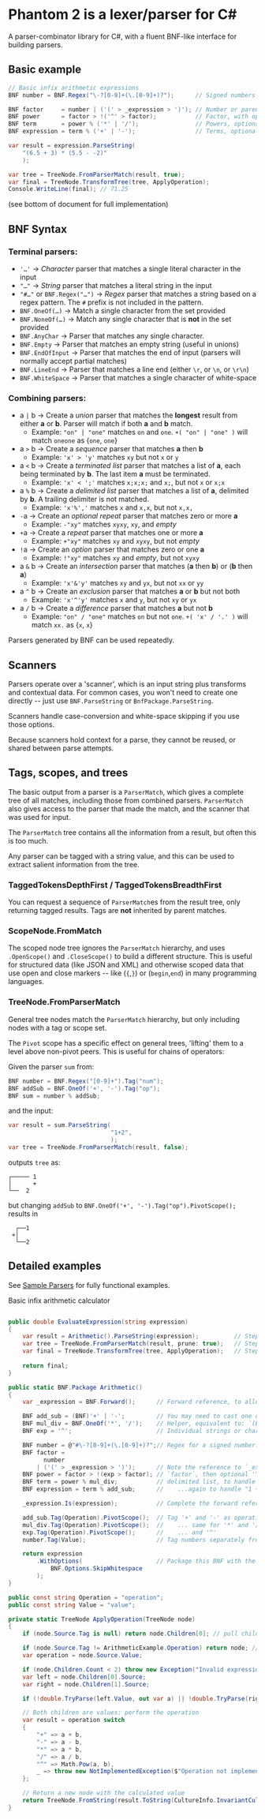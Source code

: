Phantom 2 is a lexer/parser for C#
==================================

A parser-combinator library for C#, with a fluent BNF-like interface for building parsers.

Basic example
-------------

```csharp
// Basic infix arithmetic expressions
BNF number = BNF.Regex("\-?[0-9]+(\.[0-9]+)?");      // Signed numbers

BNF factor     = number | ('(' > _expression > ')'); // Number or parenthesised expression
BNF power      = factor > !('^' > factor);           // Factor, with optional '^' + exponent
BNF term       = power % ('*' | '/');                // Powers, optionally joined with '*' or '/'
BNF expression = term % ('+' | '-');                 // Terms, optionally joined will '+' or '-'
```

```csharp
var result = expression.ParseString(
    "(6.5 + 3) * (5.5 - -2)"
    );

var tree = TreeNode.FromParserMatch(result, true);
var final = TreeNode.TransformTree(tree, ApplyOperation);
Console.WriteLine(final); // 71.25
```

(see bottom of document for full implementation)

BNF Syntax
----------

### Terminal parsers:

- `'…'` → *Character* parser that matches a single literal character in the input
- `"…"` → *String* parser that matches a literal string in the input
- `"#…"` or `BNF.Regex("…")` → *Regex* parser that matches a string based on a regex pattern. The `#` prefix is not included in the pattern.
- `BNF.OneOf(…)` → Match a single character from the set provided
- `BNF.NoneOf(…)` → Match any single character that is **not** in the set provided
- `BNF.AnyChar` → Parser that matches any single character.
- `BNF.Empty` → Parser that matches an empty string (useful in unions)
- `BNF.EndOfInput` → Parser that matches the end of input (parsers will normally accept partial matches)
- `BNF.LineEnd` → Parser that matches a line end (either `\r`, or `\n`, or `\r\n`)
- `BNF.WhiteSpace` → Parser that matches a single character of white-space

### Combining parsers:

- a `|` b → Create a *union* parser that matches the **longest** result from either **a** or **b**. Parser will match if both **a** and **b** match.
    - Example: `"on" | "one"` matches `on` and `one`. `+( "on" | "one" )` will match `oneone` as {`one`, `one`}
- a `>` b → Create a *sequence* parser that matches **a** then **b**
    - Example: `'x' > 'y'` matches `xy` but not `x` or `y`
- a `<` b → Create a *terminated list* parser that matches a list of **a**, each being terminated by **b**. The last item **a** must be terminated.
   - Example: `'x' < ';'` matches `x;x;x;` and `x;`, but not `x` or `x;x`
- a `%` b → Create a *delimited list* parser that matches a list of **a**, delimited by **b**. A trailing delimiter is not matched.
    - Example: `'x'%','` matches `x` and `x,x`, but not `x,x,`
- `-`a → Create an *optional repeat* parser that matches zero or more **a**
   - Example: `-"xy"` matches `xyxy`, `xy`, and *empty*
- `+`a → Create a *repeat* parser that matches one or more **a**
   - Example: `+"xy"` matches `xy` and `xyxy`, but not *empty*
- `!`a → Create an *option* parser that matches zero or one **a**
   - Example: `!"xy"` matches `xy` and *empty*, but not `xyxy`
- a `&` b → Create an *intersection* parser that matches (**a** then **b**) or (**b** then **a**)
   - Example: `'x'&'y'` matches `xy` and `yx`, but not `xx` or `yy` 
- a `^` b → Create an *exclusion* parser that matches **a** or **b** but not both
    - Example: `'x'^'y'` matches `x` and `y`, but not `xy` or `yx`
- a `/` b → Create a *difference* parser that matches **a** but not **b**
    - Example: `"on" / "one"` matches `on` but not `one`. `+( 'x' / '.' )` will match `xx.` as {`x`, `x`}

Parsers generated by BNF can be used repeatedly.

Scanners
--------

Parsers operate over a 'scanner', which is an input string plus transforms and contextual data.
For common cases, you won't need to create one directly -- just use `BNF.ParseString` or `BnfPackage.ParseString`.

Scanners handle case-conversion and white-space skipping if you use those options.

Because scanners hold context for a parse, they cannot be reused, or shared between parse attempts.

Tags, scopes, and trees
-----------------------

The basic output from a parser is a `ParserMatch`, which gives a complete tree of all matches, including those from combined
parsers. `ParserMatch` also gives access to the parser that made the match, and the scanner that was used for input.

The `ParserMatch` tree contains all the information from a result, but often this is too much.

Any parser can be tagged with a string value, and this can be used to extract salient information from the tree.

### TaggedTokensDepthFirst / TaggedTokensBreadthFirst

You can request a sequence of `ParserMatch`es from the result tree, only returning tagged results.
Tags are **not** inherited by parent matches.

### ScopeNode.FromMatch

The scoped node tree ignores the `ParserMatch` hierarchy, and uses `.OpenScope()` and `.CloseScope()`
to build a different structure. This is useful for structured data (like JSON and XML) and otherwise scoped
data that use open and close markers -- like (`{`,`}`) or (`begin`,`end`) in many programming languages.

### TreeNode.FromParserMatch

General tree nodes match the `ParserMatch` hierarchy, but only including nodes with a tag or scope set.

The `Pivot` scope has a specific effect on general trees, 'lifting' them to a level above non-pivot peers.
This is useful for chains of operators:

Given the parser `sum` from:

```csharp
BNF number = BNF.Regex("[0-9]+").Tag("num");
BNF addSub = BNF.OneOf('+', '-').Tag("op");
BNF sum = number % addSub;
```

and the input:

```csharp
var result = sum.ParseString(
                             "1+2",
                             );
var tree = TreeNode.FromParserMatch(result, false);
```

outputs `tree` as:
```
┌───── 1   
│      +   
└──  2     
```

but changing `addSub` to `BNF.OneOf('+', '-').Tag("op").PivotScope();` results in

```
  ┌──1  
 +│     
  └──2  
```

Detailed examples
-----------------

See [Sample Parsers](https://github.com/i-e-b/Phantom2/tree/master/SamplesStd) for fully functional examples.

Basic infix arithmetic calculator

```csharp

public double EvaluateExpression(string expression)
{
    var result = Arithmetic().ParseString(expression);          // Step 1: parse input
    var tree = TreeNode.FromParserMatch(result, prune: true);   // Step 2: build expression tree
    var final = TreeNode.TransformTree(tree, ApplyOperation);   // Step 3: reduce the tree to a value
    
    return final;
}

public static BNF.Package Arithmetic()
{
    var _expression = BNF.Forward();      // Forward reference, to allow circular/recursive matching

    BNF add_sub = (BNF)'+' | '-';         // You may need to cast one of a set to `BNF`
    BNF mul_div = BNF.OneOf('*', '/');    // Helper, equivalent to: `(BNF)'*' | '/'`
    BNF exp = '^';                        // Individual strings or characters are auto cast if possible

    BNF number = @"#\-?[0-9]+(\.[0-9]+)?";// Regex for a signed number. Regexes bind as a single terminal
    BNF factor =
          number 
        | ('(' > _expression > ')');      // Note the reference to `_expression` forward ref
    BNF power = factor > !(exp > factor); // `factor`, then optional '^' + `factor`
    BNF term = power % mul_div;           // delimited list, to handle patterns like "1 * 2 / 3 * 4"
    BNF expression = term % add_sub;      //    ...again to handle "1 + 2 - 3 + 4"

    _expression.Is(expression);           // Complete the forward reference

    add_sub.Tag(Operation).PivotScope();  // Tag '+' and '-' as operations, and mark them as pivoting
    mul_div.Tag(Operation).PivotScope();  //    ... same for '*' and '/'
    exp.Tag(Operation).PivotScope();      //    ... and '^'
    number.Tag(Value);                    // Tag numbers separately from operations

    return expression
        .WithOptions(                     // Package this BNF with the intended scanner settings
            BNF.Options.SkipWhitespace
        );
}

public const string Operation = "operation";
public const string Value = "value";

private static TreeNode ApplyOperation(TreeNode node)
{
    if (node.Source.Tag is null) return node.Children[0]; // pull child up through joining nodes

    if (node.Source.Tag != ArithmeticExample.Operation) return node; // only look at operation nodes
    var operation = node.Source.Value;

    if (node.Children.Count < 2) throw new Exception("Invalid expression");
    var left = node.Children[0].Source;
    var right = node.Children[1].Source;

    if (!double.TryParse(left.Value, out var a) || !double.TryParse(right.Value, out var b)) return node; // one of our children is not a number

    // Both children are values: perform the operation
    var result = operation switch
    {
        "+" => a + b,
        "-" => a - b,
        "*" => a * b,
        "/" => a / b,
        "^" => Math.Pow(a, b),
        _ => throw new NotImplementedException($"Operation not implemented: '{operation}'")
    };

    // Return a new node with the calculated value
    return TreeNode.FromString(result.ToString(CultureInfo.InvariantCulture), ArithmeticExample.Value);
}
```

